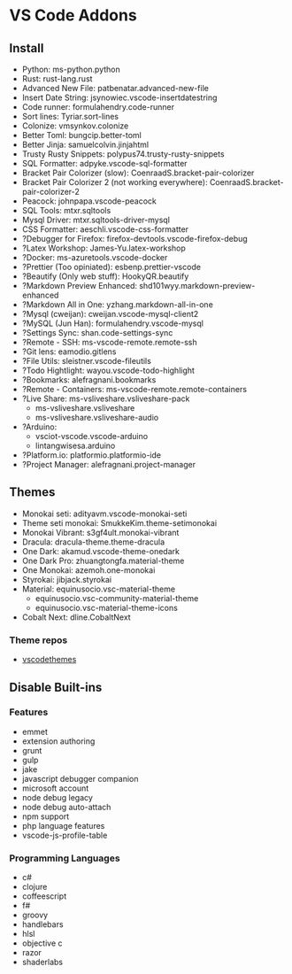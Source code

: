 # VS Code Addons

## Install
- Python: ms-python.python
- Rust: rust-lang.rust
- Advanced New File: patbenatar.advanced-new-file
- Insert Date String: jsynowiec.vscode-insertdatestring
- Code runner: formulahendry.code-runner
- Sort lines: Tyriar.sort-lines
- Colonize: vmsynkov.colonize
- Better Toml: bungcip.better-toml
- Better Jinja: samuelcolvin.jinjahtml
- Trusty Rusty Snippets: polypus74.trusty-rusty-snippets
- SQL Formatter: adpyke.vscode-sql-formatter
- Bracket Pair Colorizer (slow): CoenraadS.bracket-pair-colorizer
- Bracket Pair Colorizer 2 (not working everywhere): CoenraadS.bracket-pair-colorizer-2
- Peacock: johnpapa.vscode-peacock
- SQL Tools: mtxr.sqltools
- Mysql Driver: mtxr.sqltools-driver-mysql
- CSS Formatter: aeschli.vscode-css-formatter
- ?Debugger for Firefox: firefox-devtools.vscode-firefox-debug
- ?Latex Workshop: James-Yu.latex-workshop
- ?Docker: ms-azuretools.vscode-docker
- ?Prettier (Too opiniated): esbenp.prettier-vscode
- ?Beautify (Only web stuff): HookyQR.beautify
- ?Markdown Preview Enhanced: shd101wyy.markdown-preview-enhanced
- ?Markdown All in One: yzhang.markdown-all-in-one
- ?Mysql (cweijan): cweijan.vscode-mysql-client2
- ?MySQL (Jun Han): formulahendry.vscode-mysql
- ?Settings Sync: shan.code-settings-sync
- ?Remote - SSH: ms-vscode-remote.remote-ssh
- ?Git lens: eamodio.gitlens
- ?File Utils: sleistner.vscode-fileutils
- ?Todo Hightlight: wayou.vscode-todo-highlight
- ?Bookmarks: alefragnani.bookmarks
- ?Remote - Containers: ms-vscode-remote.remote-containers
- ?Live Share: ms-vsliveshare.vsliveshare-pack
	- ms-vsliveshare.vsliveshare
	- ms-vsliveshare.vsliveshare-audio
- ?Arduino:
	- vsciot-vscode.vscode-arduino
	- lintangwisesa.arduino
- ?Platform.io: platformio.platformio-ide
- ?Project Manager: alefragnani.project-manager

## Themes
- Monokai seti: adityavm.vscode-monokai-seti
- Theme seti monokai: SmukkeKim.theme-setimonokai
- Monokai Vibrant: s3gf4ult.monokai-vibrant
- Dracula: dracula-theme.theme-dracula
- One Dark: akamud.vscode-theme-onedark
- One Dark Pro: zhuangtongfa.material-theme
- One Monokai: azemoh.one-monokai
- Styrokai: jibjack.styrokai
- Material: equinusocio.vsc-material-theme
	- equinusocio.vsc-community-material-theme
	- equinusocio.vsc-material-theme-icons
- Cobalt Next: dline.CobaltNext

### Theme repos
- [vscodethemes](https://vscodethemes.com/)

## Disable Built-ins
### Features
- emmet
- extension authoring
- grunt
- gulp
- jake
- javascript debugger companion
- microsoft account
- node debug legacy
- node debug auto-attach
- npm support
- php language features
- vscode-js-profile-table

### Programming Languages
- c#
- clojure
- coffeescript
- f#
- groovy
- handlebars
- hlsl
- objective c
- razor
- shaderlabs